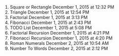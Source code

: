 1. Square or Rectangle December 1, 2015 at 12:32 PM 
2. Triangle December 1, 2015 at 12:54 PM
3. Factorial December 1, 2015 at 3:13 PM
4. Fibonacci December 1, 2015 at 2:43 PM
5. TODO List December 1, 2015 at 5:08 PM
6. Factorial Recursion December 1, 2015 at 4:21 PM
7. Fibonacci Recursion December 1, 2015 at 4:20 PM
8. Roman Numerals December 2, 2015 at 10:54 AM
9. Number To Words December 2, 2015 at 2:12 PM
